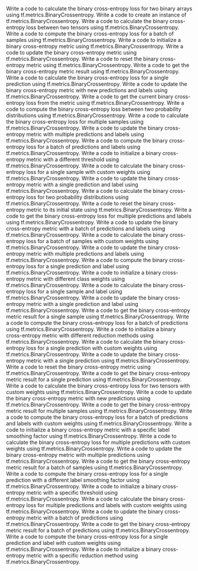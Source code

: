 Write a code to calculate the binary cross-entropy loss for two binary arrays using tf.metrics.BinaryCrossentropy.
Write a code to create an instance of tf.metrics.BinaryCrossentropy.
Write a code to calculate the binary cross-entropy loss between two tensors using tf.metrics.BinaryCrossentropy.
Write a code to compute the binary cross-entropy loss for a batch of samples using tf.metrics.BinaryCrossentropy.
Write a code to initialize a binary cross-entropy metric using tf.metrics.BinaryCrossentropy.
Write a code to update the binary cross-entropy metric using tf.metrics.BinaryCrossentropy.
Write a code to reset the binary cross-entropy metric using tf.metrics.BinaryCrossentropy.
Write a code to get the binary cross-entropy metric result using tf.metrics.BinaryCrossentropy.
Write a code to calculate the binary cross-entropy loss for a single prediction using tf.metrics.BinaryCrossentropy.
Write a code to update the binary cross-entropy metric with new predictions and labels using tf.metrics.BinaryCrossentropy.
Write a code to get the current binary cross-entropy loss from the metric using tf.metrics.BinaryCrossentropy.
Write a code to compute the binary cross-entropy loss between two probability distributions using tf.metrics.BinaryCrossentropy.
Write a code to calculate the binary cross-entropy loss for multiple samples using tf.metrics.BinaryCrossentropy.
Write a code to update the binary cross-entropy metric with multiple predictions and labels using tf.metrics.BinaryCrossentropy.
Write a code to compute the binary cross-entropy loss for a batch of predictions and labels using tf.metrics.BinaryCrossentropy.
Write a code to initialize a binary cross-entropy metric with a different threshold using tf.metrics.BinaryCrossentropy.
Write a code to calculate the binary cross-entropy loss for a single sample with custom weights using tf.metrics.BinaryCrossentropy.
Write a code to update the binary cross-entropy metric with a single prediction and label using tf.metrics.BinaryCrossentropy.
Write a code to calculate the binary cross-entropy loss for two probability distributions using tf.metrics.BinaryCrossentropy.
Write a code to reset the binary cross-entropy metric to its initial state using tf.metrics.BinaryCrossentropy.
Write a code to get the binary cross-entropy loss for multiple predictions and labels using tf.metrics.BinaryCrossentropy.
Write a code to update the binary cross-entropy metric with a batch of predictions and labels using tf.metrics.BinaryCrossentropy.
Write a code to calculate the binary cross-entropy loss for a batch of samples with custom weights using tf.metrics.BinaryCrossentropy.
Write a code to update the binary cross-entropy metric with multiple predictions and labels using tf.metrics.BinaryCrossentropy.
Write a code to compute the binary cross-entropy loss for a single prediction and label using tf.metrics.BinaryCrossentropy.
Write a code to initialize a binary cross-entropy metric with different class weights using tf.metrics.BinaryCrossentropy.
Write a code to calculate the binary cross-entropy loss for a single sample and label using tf.metrics.BinaryCrossentropy.
Write a code to update the binary cross-entropy metric with a single prediction and label using tf.metrics.BinaryCrossentropy.
Write a code to get the binary cross-entropy metric result for a single sample using tf.metrics.BinaryCrossentropy.
Write a code to compute the binary cross-entropy loss for a batch of predictions using tf.metrics.BinaryCrossentropy.
Write a code to initialize a binary cross-entropy metric with different reduction methods using tf.metrics.BinaryCrossentropy.
Write a code to calculate the binary cross-entropy loss for a single prediction with custom weights using tf.metrics.BinaryCrossentropy.
Write a code to update the binary cross-entropy metric with a single prediction using tf.metrics.BinaryCrossentropy.
Write a code to reset the binary cross-entropy metric using tf.metrics.BinaryCrossentropy.
Write a code to get the binary cross-entropy metric result for a single prediction using tf.metrics.BinaryCrossentropy.
Write a code to calculate the binary cross-entropy loss for two tensors with custom weights using tf.metrics.BinaryCrossentropy.
Write a code to update the binary cross-entropy metric with new predictions using tf.metrics.BinaryCrossentropy.
Write a code to get the binary cross-entropy metric result for multiple samples using tf.metrics.BinaryCrossentropy.
Write a code to compute the binary cross-entropy loss for a batch of predictions and labels with custom weights using tf.metrics.BinaryCrossentropy.
Write a code to initialize a binary cross-entropy metric with a specific label smoothing factor using tf.metrics.BinaryCrossentropy.
Write a code to calculate the binary cross-entropy loss for multiple predictions with custom weights using tf.metrics.BinaryCrossentropy.
Write a code to update the binary cross-entropy metric with multiple predictions using tf.metrics.BinaryCrossentropy.
Write a code to get the binary cross-entropy metric result for a batch of samples using tf.metrics.BinaryCrossentropy.
Write a code to compute the binary cross-entropy loss for a single prediction with a different label smoothing factor using tf.metrics.BinaryCrossentropy.
Write a code to initialize a binary cross-entropy metric with a specific threshold using tf.metrics.BinaryCrossentropy.
Write a code to calculate the binary cross-entropy loss for multiple predictions and labels with custom weights using tf.metrics.BinaryCrossentropy.
Write a code to update the binary cross-entropy metric with a batch of predictions using tf.metrics.BinaryCrossentropy.
Write a code to get the binary cross-entropy metric result for a batch of predictions using tf.metrics.BinaryCrossentropy.
Write a code to compute the binary cross-entropy loss for a single prediction and label with custom weights using tf.metrics.BinaryCrossentropy.
Write a code to initialize a binary cross-entropy metric with a specific reduction method using tf.metrics.BinaryCrossentropy.